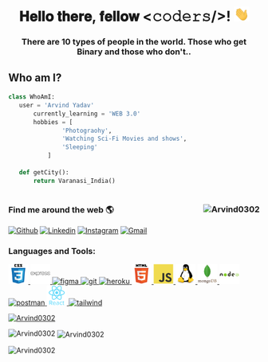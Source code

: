 <h1 align="center"> 𝐇𝐞𝐥𝐥𝐨 𝐭𝐡𝐞𝐫𝐞, 𝐟𝐞𝐥𝐥𝐨𝐰 <𝚌𝚘𝚍𝚎𝚛𝚜/>! <img src="https://raw.githubusercontent.com/ABSphreak/ABSphreak/master/gifs/Hi.gif" width="30px"></h1>
<h3 align="center">There are 10 types of people in the world. Those who get Binary and those who don't..</h3>

 ## Who am I?
 ```python
 class WhoAmI:
 	user = 'Arvind Yadav'
		currently_learning = 'WEB 3.0'
		hobbies = [
				'Photograohy',
				'Watching Sci-Fi Movies and shows',
				'Sleeping'
			]
	
	def getCity():
		return Varanasi_India()
	
 ```
 
### Find me around the web 🌎 <img align="right" src="https://komarev.com/ghpvc/?username=Arvind0302&label=Profile%20views&color=blue&style=flat" alt="Arvind0302" />
  [![Github](https://img.shields.io/badge/-Github-000?style=flat&logo=Github&logoColor=white)](https://github.com/Arvind0302)
  [![Linkedin](https://img.shields.io/badge/-LinkedIn-blue?style=flat&logo=Linkedin&logoColor=white)](https://www.linkedin.com/in/arvind-yadav-88a8391bb/)
  [![Instagram](https://img.shields.io/badge/-Instagram-c13584?style=flat&labelColor=c13584&logo=instagram&logoColor=white)](https://www.instagram.com/_i.arvind_/)
[![Gmail](https://img.shields.io/badge/-Gmail-c14438?style=flat&logo=Gmail&logoColor=white)](mailto:arvind.yadav.mec20@itbhu.ac.in)

<h3 align="left">Languages and Tools:</h3>
<p align="left"> <a href="https://www.w3schools.com/css/" target="_blank" rel="noreferrer"> <img src="https://raw.githubusercontent.com/devicons/devicon/master/icons/css3/css3-original-wordmark.svg" alt="css3" width="40" height="40"/> </a> <a href="https://expressjs.com" target="_blank" rel="noreferrer"> <img src="https://raw.githubusercontent.com/devicons/devicon/master/icons/express/express-original-wordmark.svg" alt="express" width="40" height="40"/> </a> <a href="https://www.figma.com/" target="_blank" rel="noreferrer"> <img src="https://www.vectorlogo.zone/logos/figma/figma-icon.svg" alt="figma" width="40" height="40"/> </a> <a href="https://git-scm.com/" target="_blank" rel="noreferrer"> <img src="https://www.vectorlogo.zone/logos/git-scm/git-scm-icon.svg" alt="git" width="40" height="40"/> </a> <a href="https://heroku.com" target="_blank" rel="noreferrer"> <img src="https://www.vectorlogo.zone/logos/heroku/heroku-icon.svg" alt="heroku" width="40" height="40"/> </a> <a href="https://www.w3.org/html/" target="_blank" rel="noreferrer"> <img src="https://raw.githubusercontent.com/devicons/devicon/master/icons/html5/html5-original-wordmark.svg" alt="html5" width="40" height="40"/> </a> <a href="https://developer.mozilla.org/en-US/docs/Web/JavaScript" target="_blank" rel="noreferrer"> <img src="https://raw.githubusercontent.com/devicons/devicon/master/icons/javascript/javascript-original.svg" alt="javascript" width="40" height="40"/> </a> <a href="https://www.linux.org/" target="_blank" rel="noreferrer"> <img src="https://raw.githubusercontent.com/devicons/devicon/master/icons/linux/linux-original.svg" alt="linux" width="40" height="40"/> </a> <a href="https://www.mongodb.com/" target="_blank" rel="noreferrer"> <img src="https://raw.githubusercontent.com/devicons/devicon/master/icons/mongodb/mongodb-original-wordmark.svg" alt="mongodb" width="40" height="40"/> </a> <a href="https://nodejs.org" target="_blank" rel="noreferrer"> <img src="https://raw.githubusercontent.com/devicons/devicon/master/icons/nodejs/nodejs-original-wordmark.svg" alt="nodejs" width="40" height="40"/> </a>  <a href="https://postman.com" target="_blank" rel="noreferrer"> <img src="https://www.vectorlogo.zone/logos/getpostman/getpostman-icon.svg" alt="postman" width="40" height="40"/> </a> <a href="https://reactjs.org/" target="_blank" rel="noreferrer"> <img src="https://raw.githubusercontent.com/devicons/devicon/master/icons/react/react-original-wordmark.svg" alt="react" width="40" height="40"/> </a> <a href="https://tailwindcss.com/" target="_blank" rel="noreferrer"> <img src="https://www.vectorlogo.zone/logos/tailwindcss/tailwindcss-icon.svg" alt="tailwind" width="40" height="40"/> </a> </p>

<p align="left"> <a href="https://github.com/ryo-ma/github-profile-trophy"><img src="https://github-profile-trophy.vercel.app/?username=Arvind0302" alt="Arvind0302" /></a> </p>

<p><img align="left" src="https://github-readme-stats.vercel.app/api/top-langs?username=Arvind0302&show_icons=true&locale=en&layout=compact" alt="Arvind0302" /></p>

<p>&nbsp;<img align="center" src="https://github-readme-stats.vercel.app/api?username=Arvind0302&show_icons=true&locale=en" alt="Arvind0302" /></p>

<p><img align="center" src="https://github-readme-streak-stats.herokuapp.com/?user=Arvind0302&" alt="Arvind0302" /></p>

